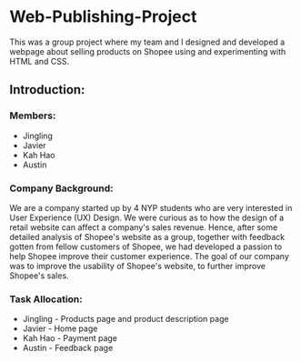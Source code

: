 # Web-Publishing-Project

This was a group project where my team and I designed and developed a webpage about selling products on Shopee using and experimenting with HTML and CSS.

## Introduction:

### Members:

- Jingling
- Javier
- Kah Hao
- Austin

### Company Background:

We are a company started up by 4 NYP students who are very interested in User Experience (UX) Design. We were curious as to how the design of a retail website can affect a company's sales revenue. Hence, after some detailed analysis of Shopee's website as a group, together with feedback gotten from fellow customers of Shopee, we had developed a passion to help Shopee improve their customer experience. The goal of our company was to improve the usability of Shopee's website, to further improve Shopee's sales. 

### Task Allocation:

- Jingling - Products page and product description page
- Javier - Home page
- Kah Hao - Payment page
- Austin - Feedback page
